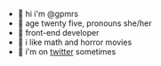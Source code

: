 - :bee: hi i'm @gpmrs
- :sunflower: age twenty five, pronouns she/her
- :crescent_moon: front-end developer
- :honey_pot: i like math and horror movies
- :dizzy: i'm on [twitter](https://twitter.com/gayorbit) sometimes
